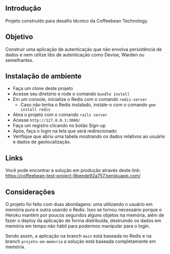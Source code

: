 ## Introdução
Projeto construído para desafio técnico da Coffeebean Technology.

## Objetivo
Construir uma aplicação de autenticação que não envolva persistência de dados e nem utilize libs de autenticação como Devise, Warden ou semelhantes.

## Instalação de ambiente
- Faça um clone deste projeto
- Acesse seu diretório e rode o comando `bundle install`
- Em um console, inicialize o Redis com o comando `redis-server`
  - Caso não tenha o Redis instalado, instale-o com o comando `gem install redis`
- Abra o projeto com o comando `rails server`
- Acesse `http://127.0.0.1:3000/`
- Faça um registro clicando no botão Sign-up
- Após, faça o login na tela que será redirecionado
- Verifique que abriu uma tabela mostrando os dados relativos ao usuário e dados de geolocalização.

## Links
Você pode encontrar a solução em produção através deste link:
https://coffeebean-test-project-9beede92a757.herokuapp.com/

## Considerações
O projeto foi feito com duas abordagens: uma utilizando o usuário em memória pura e outra usando o Redis.
Isso se tornou necessário porque o Heroku mantém por poucos segundos alguns objetos na memória, além de fazer o deploy da aplicação de forma distribuída, destruindo os dados em memória em tempo não hábil para podermos manipular para o login.

Sendo assim, a aplicação na branch `main` está baseada no Redis e na branch `projeto-em-memoria` a solução está baseada completamente em memória.